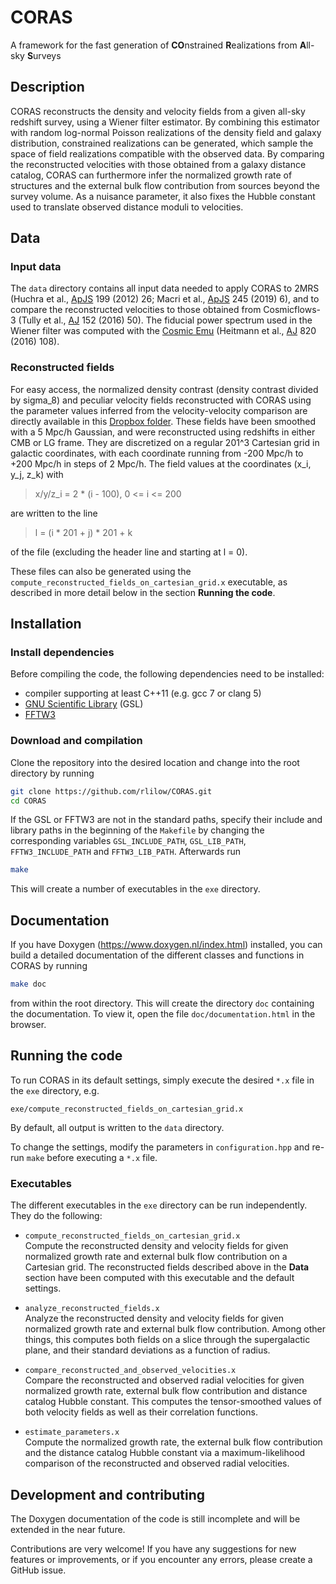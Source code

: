 # CORAS

A framework for the fast generation of **CO**nstrained **R**ealizations from **A**ll-sky **S**urveys

## Description

CORAS reconstructs the density and velocity fields from a given all-sky redshift survey, using a Wiener filter estimator.
By combining this estimator with random log-normal Poisson realizations of the density field and galaxy distribution, constrained realizations can be generated, which sample the space of field realizations compatible with the observed data.
By comparing the reconstructed velocities with those obtained from a galaxy distance catalog, CORAS can furthermore infer the normalized growth rate of structures and the external bulk flow contribution from sources beyond the survey volume. As a nuisance parameter, it also fixes the Hubble constant used to translate observed distance moduli to velocities.

## Data

### Input data

The `data` directory contains all input data needed to apply CORAS to 2MRS (Huchra et al., [ApJS](https://iopscience.iop.org/article/10.1088/0067-0049/199/2/26) 199 (2012) 26; Macri et al., [ApJS](https://iopscience.iop.org/article/10.3847/1538-4365/ab465a) 245 (2019) 6), and to compare the reconstructed velocities to those obtained from Cosmicflows-3 (Tully et al., [AJ](https://iopscience.iop.org/article/10.3847/0004-6256/152/2/50) 152 (2016) 50). The fiducial power spectrum used in the Wiener filter was computed with the [Cosmic Emu](https://github.com/lanl/CosmicEmu) (Heitmann et al., [AJ](https://iopscience.iop.org/article/10.3847/0004-637X/820/2/108) 820 (2016) 108).

### Reconstructed fields

For easy access, the normalized density contrast (density contrast divided by sigma_8) and peculiar velocity fields reconstructed with CORAS using the parameter values inferred from the velocity-velocity comparison are directly available in this [Dropbox folder](https://www.dropbox.com/sh/3nebvt1lskxshtu/AAByegavgA_-l1x118tZkaSAa?dl=0). These fields have been smoothed with a 5 Mpc/h Gaussian, and were reconstructed using redshifts in either CMB or LG frame. They are discretized on a regular 201^3 Cartesian grid in galactic coordinates, with each coordinate running from -200 Mpc/h to +200 Mpc/h in steps of 2 Mpc/h. The field values at the coordinates (x_i, y_j, z_k) with

> x/y/z_i = 2 \* (i - 100), 0 <= i <= 200

are written to the line

> l = (i \* 201 + j) \* 201 + k

of the file (excluding the header line and starting at l = 0).

These files can also be generated using the `compute_reconstructed_fields_on_cartesian_grid.x` executable, as described in more detail below in the section **Running the code**.

## Installation

### Install dependencies
Before compiling the code, the following dependencies need to be installed:

- compiler supporting at least C++11 (e.g. gcc 7 or clang 5)
- [GNU Scientific Library](https://www.gnu.org/software/gsl/) (GSL)
- [FFTW3](http://www.fftw.org/)

### Download and compilation

Clone the repository into the desired location and change into the root directory by running

```bash
git clone https://github.com/rlilow/CORAS.git
cd CORAS
```

If the GSL or FFTW3 are not in the standard paths, specify their include and library paths in the beginning of the `Makefile` by changing the corresponding variables `GSL_INCLUDE_PATH`, `GSL_LIB_PATH`, `FFTW3_INCLUDE_PATH` and `FFTW3_LIB_PATH`.
Afterwards run

```bash
make
```

This will create a number of executables in the `exe` directory.

## Documentation 

If you have Doxygen (https://www.doxygen.nl/index.html) installed, you can build a detailed documentation of the different classes and functions in CORAS by running

```bash
make doc
```

from within the root directory. This will create the directory `doc` containing the documentation.
To view it, open the file `doc/documentation.html` in the browser.

## Running the code

To run CORAS in its default settings, simply execute the desired `*.x` file in the `exe` directory, e.g.

```
exe/compute_reconstructed_fields_on_cartesian_grid.x
```

By default, all output is written to the `data` directory.

To change the settings, modify the parameters in `configuration.hpp` and re-run `make` before executing a `*.x` file.

### Executables 

The different executables in the `exe` directory can be run independently. They do the following:

- `compute_reconstructed_fields_on_cartesian_grid.x`  
  Compute the reconstructed density and velocity fields for given normalized growth rate and external bulk flow contribution on a Cartesian grid. The reconstructed fields described above in the **Data** section have been computed with this executable and the default settings.
    
- `analyze_reconstructed_fields.x`  
  Analyze the reconstructed density and velocity fields for given normalized growth rate and external bulk flow contribution. Among other things, this computes both fields on a slice through the supergalactic plane, and their standard deviations as a function of radius.
    
- `compare_reconstructed_and_observed_velocities.x`  
  Compare the reconstructed and observed radial velocities for given normalized growth rate, external bulk flow contribution and distance catalog Hubble constant. This computes the tensor-smoothed values of both velocity fields as well as their correlation functions.
    
- `estimate_parameters.x`  
  Compute the normalized growth rate, the external bulk flow contribution and the distance catalog Hubble constant via a maximum-likelihood comparison of the reconstructed and observed radial velocities.

## Development and contributing
The Doxygen documentation of the code is still incomplete and will be extended in the near future.

Contributions are very welcome! If you have any suggestions for new features or improvements, or if you encounter any errors, please create a GitHub issue.